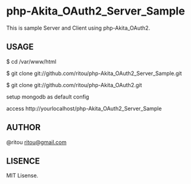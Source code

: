 php-Akita_OAuth2_Server_Sample
======================================================
This is sample Server and Client using php-Akita_OAuth2.

USAGE
------------------------------------------------------
$ cd /var/www/html

$ git clone  git://github.com/ritou/php-Akita_OAuth2_Server_Sample.git

$ git clone  git://github.com/ritou/php-Akita_OAuth2.git

setup mongodb as default config

access http://yourlocalhost/php-Akita_OAuth2_Server_Sample

AUTHOR
------------------------------------------------------
@ritou ritou@gmail.com

LISENCE
------------------------------------------------------
MIT Lisense.
